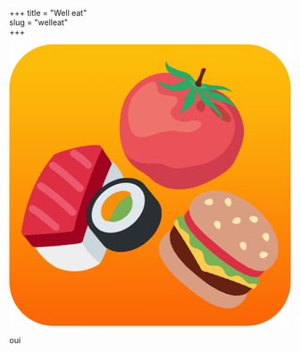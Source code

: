 +++
title = "Well eat"  
slug = "welleat"	
+++

<img src="../images/welleat.png" alt="logo2" id="logo"/> 
 
oui